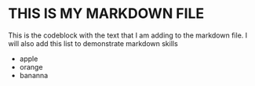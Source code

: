 #  THIS IS MY MARKDOWN FILE

This is the codeblock with the text that I am adding to the markdown file.
I will also add this list to demonstrate markdown skills

- apple
- orange
- bananna
